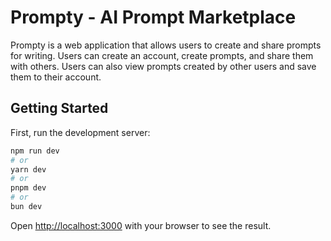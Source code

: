 # Prompty - AI Prompt Marketplace

Prompty is a web application that allows users to create and share prompts for writing. Users can create an account, create prompts, and share them with others. Users can also view prompts created by other users and save them to their account.

## Getting Started

First, run the development server:

```bash
npm run dev
# or
yarn dev
# or
pnpm dev
# or
bun dev
```

Open [http://localhost:3000](http://localhost:3000) with your browser to see the result.
